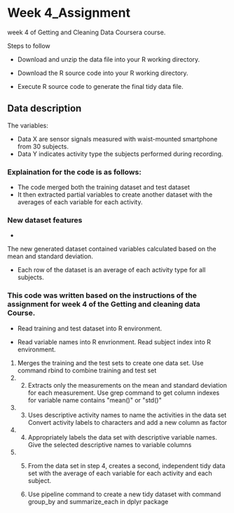 # Week 4_Assignment


week 4 of Getting and Cleaning Data Coursera course.

Steps to follow

- Download and unzip the data file into your R working directory.

- Download the R source code into your R working directory.

- Execute R source code to generate the final tidy data file.



## Data description
The variables:
- Data X are sensor signals measured with waist-mounted smartphone from 30 subjects. 
- Data Y indicates activity type the subjects performed during recording.



### Explaination for the code is as follows:

- The code merged both the training dataset and test dataset
- It then extracted partial variables to create another dataset with the averages of each variable for each activity.



### New dataset features
- 
The new generated dataset contained variables calculated based on the mean and standard deviation. 
- Each row of the dataset is an average of each activity type for all subjects.



### This code was written based on the instructions of the assignment for week 4 of the Getting and cleaning data Course.

- Read training and test dataset into R environment.

- Read variable names into R envrionment.
Read subject index into R environment.
	

1. Merges the training and the test sets to create one data set.
Use command rbind to combine training and test set
2. 
	2. Extracts only the measurements on the mean and standard deviation for each measurement.
Use grep command to get column indexes for variable name contains "mean()" or "std()"
3. 
	3. Uses descriptive activity names to name the activities in the data set
Convert activity labels to characters and add a new column as factor
4. 
	4. Appropriately labels the data set with descriptive variable names.
Give the selected descriptive names to variable columns
5. 
	5. From the data set in step 4, creates a second, independent tidy data set with the average of each variable for each activity and each subject.

	6. Use pipeline command to create a new tidy dataset with command group_by and summarize_each in dplyr package
